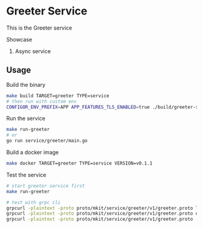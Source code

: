 # Greeter Service

This is the Greeter service

Showcase

1. Async service

## Usage

Build the binary

```bash
make build TARGET=greeter TYPE=service
# then run with custom env
CONFIGOR_ENV_PREFIX=APP APP_FEATURES_TLS_ENABLED=true ./build/greeter-service
```

Run the service

```bash
make run-greeter
# or
go run service/greeter/main.go
```

Build a docker image

```bash
make docker TARGET=greeter TYPE=service VERSION=v0.1.1
```

Test the service

```bash
# start greeter service first
make run-greeter

# test with grpc cli
grpcurl -plaintext -proto proto/mkit/service/greeter/v1/greeter.proto list
grpcurl -plaintext -proto proto/mkit/service/greeter/v1/greeter.proto describe
grpcurl -plaintext -proto proto/mkit/service/greeter/v1/greeter.proto -d '{"name": "sumo"}' localhost:8081  mkit.service.greeter.v1.GreeterService/Hello
